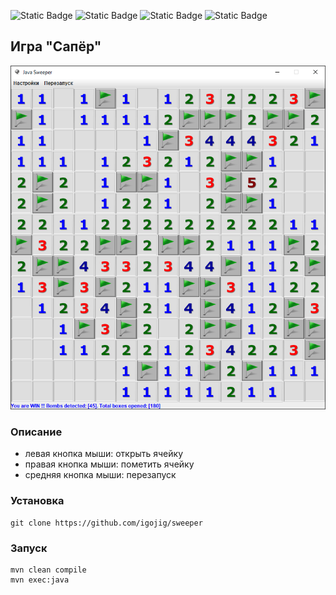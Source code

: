 ![Static Badge](https://img.shields.io/badge/Java-17-blue)
![Static Badge](https://img.shields.io/badge/Swing-blue)
![Static Badge](https://img.shields.io/badge/Lombok-blue)
![Static Badge](https://img.shields.io/badge/Maven-blue)

## Игра "Сапёр"
![sample](./assets/sample.png)

### Описание
 - левая кнопка мыши: открыть ячейку
 - правая кнопка мыши: пометить ячейку
 - средняя кнопка мыши: перезапуск

### Установка
```
git clone https://github.com/igojig/sweeper
```

### Запуск
```
mvn clean compile
mvn exec:java
```